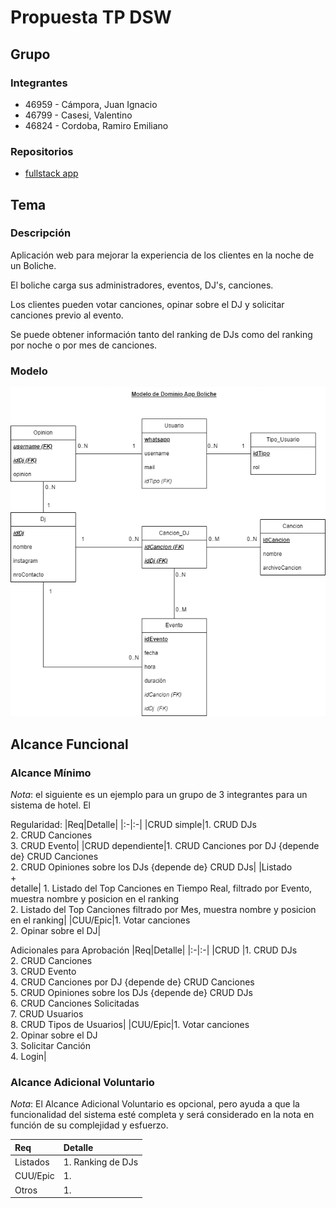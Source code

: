 # Propuesta TP DSW

## Grupo

### Integrantes

- 46959 - Cámpora, Juan Ignacio
- 46799 - Casesi, Valentino
- 46824 - Cordoba, Ramiro Emiliano

### Repositorios

- [fullstack app](https://github.com/juanicampora/TPTTADS)

## Tema

### Descripción

Aplicación web para mejorar la experiencia de los clientes en la noche de un Boliche.

El boliche carga sus administradores, eventos, DJ's, canciones.

Los clientes pueden votar canciones, opinar sobre el DJ y solicitar canciones previo al evento.

Se puede obtener información tanto del ranking de DJs como del ranking por noche o por mes de canciones.

### Modelo

![Modelo de Dominio](/Modelo%20de%20Dominio.png)

## Alcance Funcional

### Alcance Mínimo

_Nota_: el siguiente es un ejemplo para un grupo de 3 integrantes para un sistema de hotel. El

Regularidad:
|Req|Detalle|
|:-|:-|
|CRUD simple|1. CRUD DJs<br>2. CRUD Canciones<br>3. CRUD Evento|
|CRUD dependiente|1. CRUD Canciones por DJ {depende de} CRUD Canciones<br>2. CRUD Opiniones sobre los DJs {depende de} CRUD DJs|
|Listado<br>+<br>detalle| 1. Listado del Top Canciones en Tiempo Real, filtrado por Evento, muestra nombre y posicion en el ranking <br> 2. Listado del Top Canciones filtrado por Mes, muestra nombre y posicion en el ranking|
|CUU/Epic|1. Votar canciones<br>2. Opinar sobre el DJ|

Adicionales para Aprobación
|Req|Detalle|
|:-|:-|
|CRUD |1. CRUD DJs<br>2. CRUD Canciones<br>3. CRUD Evento<br>4. CRUD Canciones por DJ {depende de} CRUD Canciones<br>5. CRUD Opiniones sobre los DJs {depende de} CRUD DJs<br>6. CRUD Canciones Solicitadas<br>7. CRUD Usuarios<br>8. CRUD Tipos de Usuarios|
|CUU/Epic|1. Votar canciones<br>2. Opinar sobre el DJ<br>3. Solicitar Canción <br>4. Login|

### Alcance Adicional Voluntario

_Nota_: El Alcance Adicional Voluntario es opcional, pero ayuda a que la funcionalidad del sistema esté completa y será considerado en la nota en función de su complejidad y esfuerzo.

| Req      | Detalle           |
| :------- | :---------------- |
| Listados | 1. Ranking de DJs |
| CUU/Epic | 1.                |
| Otros    | 1.                |
